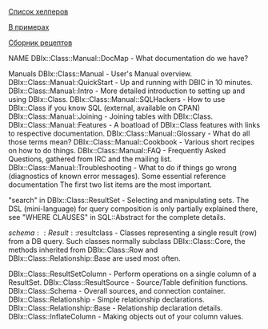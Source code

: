 [Список хелперов](https://metacpan.org/release/DBIx-Class-Helpers)

[В примерах](http://pragmaticperl.com/issues/06/pragmaticperl-06-dbixclass-%D0%B2-%D0%BF%D1%80%D0%B8%D0%BC%D0%B5%D1%80%D0%B0%D1%85.html)

[Сборник рецептов](http://pragmaticperl.com/issues/22/pragmaticperl-22-dbixclass.-%D1%81%D0%B1%D0%BE%D1%80%D0%BD%D0%B8%D0%BA-%D1%80%D0%B5%D1%86%D0%B5%D0%BF%D1%82%D0%BE%D0%B2.html)

NAME
DBIx::Class::Manual::DocMap - What documentation do we have?

Manuals
DBIx::Class::Manual - User's Manual overview.
DBIx::Class::Manual::QuickStart - Up and running with DBIC in 10 minutes.
DBIx::Class::Manual::Intro - More detailed introduction to setting up and using DBIx::Class.
DBIx::Class::Manual::SQLHackers - How to use DBIx::Class if you know SQL (external, available on CPAN)
DBIx::Class::Manual::Joining - Joining tables with DBIx::Class.
DBIx::Class::Manual::Features - A boatload of DBIx::Class features with links to respective documentation.
DBIx::Class::Manual::Glossary - What do all those terms mean?
DBIx::Class::Manual::Cookbook - Various short recipes on how to do things.
DBIx::Class::Manual::FAQ - Frequently Asked Questions, gathered from IRC and the mailing list.
DBIx::Class::Manual::Troubleshooting - What to do if things go wrong (diagnostics of known error messages).
Some essential reference documentation
The first two list items are the most important.

"search" in DBIx::Class::ResultSet - Selecting and manipulating sets.
The DSL (mini-language) for query composition is only partially explained there, see "WHERE CLAUSES" in SQL::Abstract for the complete details.

$schema::Result::$resultclass - Classes representing a single result (row) from a DB query.
Such classes normally subclass DBIx::Class::Core, the methods inherited from DBIx::Class::Row and DBIx::Class::Relationship::Base are used most often.

DBIx::Class::ResultSetColumn - Perform operations on a single column of a ResultSet.
DBIx::Class::ResultSource - Source/Table definition functions.
DBIx::Class::Schema - Overall sources, and connection container.
DBIx::Class::Relationship - Simple relationship declarations.
DBIx::Class::Relationship::Base - Relationship declaration details.
DBIx::Class::InflateColumn - Making objects out of your column values.
